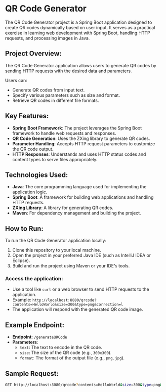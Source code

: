 # QR Code Generator

The QR Code Generator project is a Spring Boot application designed to create QR codes dynamically based on user input. It serves as a practical exercise in learning web development with Spring Boot, handling HTTP requests, and processing images in Java.

## Project Overview:
The QR Code Generator application allows users to generate QR codes by sending HTTP requests with the desired data and parameters.

Users can:
- Generate QR codes from input text.
- Specify various parameters such as size and format.
- Retrieve QR codes in different file formats.

## Key Features:
- **Spring Boot Framework**: The project leverages the Spring Boot framework to handle web requests and responses.
- **QR Code Generation**: Uses the ZXing library to generate QR codes.
- **Parameter Handling**: Accepts HTTP request parameters to customize the QR code output.
- **HTTP Responses**: Understands and uses HTTP status codes and content types to serve files appropriately.

## Technologies Used:
- **Java**: The core programming language used for implementing the application logic.
- **Spring Boot**: A framework for building web applications and handling HTTP requests.
- **ZXing Library**: A library for generating QR codes.
- **Maven**: For dependency management and building the project.

## How to Run:
To run the QR Code Generator application locally:

1. Clone this repository to your local machine.
2. Open the project in your preferred Java IDE (such as IntelliJ IDEA or Eclipse).
3. Build and run the project using Maven or your IDE's tools.

### Access the application:
- Use a tool like `curl` or a web browser to send HTTP requests to the application.
- Example: `http://localhost:8080/qrcode?contents=HelloWorld&size=300&type=png&correction=l`
- The application will respond with the generated QR code image.

## Example Endpoint:
- **Endpoint**: `/generateQRCode`
- **Parameters**:
  - `text`: The text to encode in the QR code.
  - `size`: The size of the QR code (e.g., `300x300`).
  - `format`: The format of the output file (e.g., `png`, `jpg`).

## Sample Request:
```bash
GET http://localhost:8080/qrcode?contents=HelloWorld&size=300&type=png&correction=l
